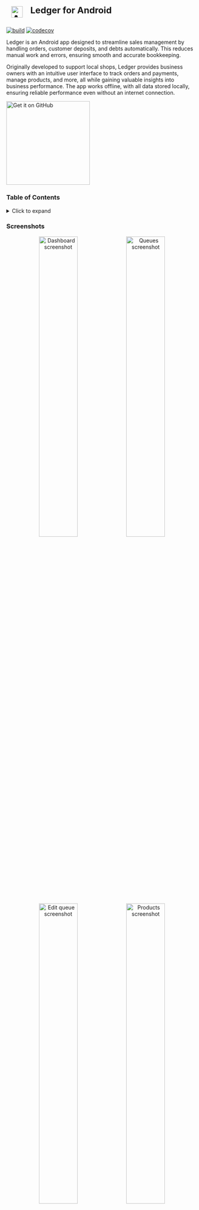 <h1>
  &nbsp;&nbsp;<img src="./docs/icon_app_raw.svg" alt="App icon" width="30"/>&nbsp;&nbsp;
  <sup>Ledger for Android</sup>
</h1>

[![build](https://github.com/robifr/ledger/actions/workflows/build.yaml/badge.svg)](https://github.com/robifr/ledger/actions/workflows/build.yaml)
[![codecov](https://codecov.io/github/robifr/ledger/graph/badge.svg)](https://codecov.io/github/robifr/ledger)

Ledger is an Android app designed to streamline sales management by handling orders, customer
deposits, and debts automatically. This reduces manual work and errors, ensuring smooth and accurate
bookkeeping.

Originally developed to support local shops, Ledger provides business owners with an intuitive user
interface to track orders and payments, manage products, and more, all while gaining valuable
insights into business performance. The app works offline, with all data stored locally, ensuring
reliable performance even without an internet connection.

<a href="https://github.com/robifr/ledger/releases/latest">
  <img src="./docs/icon_download_github.png" alt="Get it on GitHub" width="220"/>
</a>

### Table of Contents
<details>
  <summary>Click to expand</summary>  
  <div id="user-content-toc">
    <ul>
      <li>
        <a href="#----ledger-for-android">1. Overview</a>
        <ul>
          <li><a href="#screenshots">1.1. Screenshots</a></li>
          <li><a href="#features">1.2. Features</a></li>
          <li><a href="#compatibility">1.3. Compatibility</a></li>
          <li><a href="#permissions">1.4. Permissions</a></li>
        </ul>
      </li>
      <li>
        <a href="#project-setup">2. Project Setup</a>
        <ul>
          <li><a href="#build-instructions">2.1. Build Instructions</a></li>
          <li><a href="#build-variants">2.2. Build Variants</a></li>
          <li><a href="#updating-third-party-licenses">2.3. Updating Third-Party Licenses</a></li>
        </ul>
      </li>
      <li><a href="#architecture">3. Architecture</a></li>
      <li><a href="#tests">4. Tests</a></li>
      <li>
        <a href="#code-style">5. Code Style</a>
        <ul>
          <li><a href="#code-formatting">5.1. Code Formatting</a></li>
          <li><a href="#xml-formatting">5.2. XML Formatting</a></li>
        </ul>
      </li>
      <li><a href="#license">6. License</a></li>
    </ul>
  </div>
</details>

### Screenshots
<div align="center">
  <img src="./docs/screenshot/promo_1.png" alt="Dashboard screenshot" width="45%"/>
  <img src="./docs/screenshot/promo_2.png" alt="Queues screenshot" width="45%"/>
  <img src="./docs/screenshot/promo_3.png" alt="Edit queue screenshot" width="45%"/>
  <img src="./docs/screenshot/promo_4.png" alt="Products screenshot" width="45%"/>
</div>

### Features
- Automatically calculates customer deposits and debts with every update to orders.
- Synchronized data, including customers, orders, and the dashboard, as changes happen.
- Customizable orders, customers and products.
- Sort and filter data based on various criteria.
- Search functionality to find customer and product within the system.
- Visualized charts and statistics.
- Supports English (US) and Indonesian language.
- Full offline capabilities.
- Auto-updates with new releases from GitHub.

> [!NOTE]  
> Although the app supports English and USD, it doesn't handle fractional values (such as cents)
  for certain fields like customer balances, product prices, and order discounts. Currencies like
  Indonesian Rupiah or Japanese Yen (which aren't supported yet) don't have this issue, as
  fractional values aren't commonly used. The problem can be addressed by using the smallest
  currency unit.

### Compatibility
- Minimum SDK: 30 (Android 11)
- Target SDK: 35 (Android 15)
- Orientations supported: Portrait and landscape

The app has been tested on Android 13 (SDK 33) using a physical device and on Android 15 (SDK 35)
through an emulator. If you encounter any issues, please report them by opening a GitHub issue.

### Permissions
Required:
- `MANAGE_EXTERNAL_STORAGE`: Persist data in external storage (documents directory) even after app
  uninstallation.

Optional:
- `ACCESS_NETWORK_STATE` and `INTERNET`: Check and download app updates from GitHub.
- `REQUEST_INSTALL_PACKAGES`: Install the downloaded app updates from GitHub.

## Project Setup
### Build Instructions
1. Install [Android Studio](https://developer.android.com/studio) and make sure the Android SDK is
  downloaded during setup.

2. Install [JDK 17](https://adoptium.net/temurin/releases/?version=17) as this project requires it.
  Android Studio may bundle its own JDK, but you can configure it to use JDK 17 by following this
  [Gradle JDK configuration guide](https://developer.android.com/build/jdks#jdk-config-in-studio).
  Additionally, set the `JAVA_HOME` environment variable to the JDK 17 installation directory.

3. Clone this repository and navigate to the project directory:
    ```
    git clone https://github.com/robifr/ledger.git
    cd ledger
    ```

4. Install [Python 3](https://www.python.org/downloads/) and set up the virtual environment for
  generating third-party licenses:
    ```
    ./gradlew setupPythonEnvironment
    ```

5. Create `keystore.p12` file to sign the app:
    ```
    keytool -genkeypair -v -keystore <keystore_path> -storetype PKCS12 -keyalg RSA -keysize 2048 -validity 10000 -alias <keystore_alias>
    ```
    Replace `<keystore_path>` with a relative path like `./keystore.p12` and `<keystore_alias>` with
    your chosen alias. Use a secure password when prompted.

6. Create a `keystore.properties` file in the project root directory and add the following content:
    ```properties
    key.alias=<keystore_alias>
    key.password=<keystore_password>
    key.storeFile=<keystore_path>
    key.storePassword=<keystore_password>
    ```
    Replace the placeholders with the values you used when creating the keystore. Since PKCS12
    keystore is being used, `key.password` and `key.storePassword` should be the same.

> [!CAUTION]
> Keep the `keystore.p12`, `keystore.properties` file, and its credentials private. Don't commit
  them to version control.

7. Sync dependencies and run tests:
    ```
    ./gradlew build
    ./gradlew test
    ```

8. If everything is successful, build the app:
    ```
    ./gradlew assembleRelease
    ```
    The generated APK will be located in the `app/build/outputs/apk/release/` directory.

### Build Variants
- **debug**: The default for development. It's fully debuggable and includes tools like [LeakCanary](https://github.com/square/leakcanary)
  for troubleshooting.
- **qa**: Similar to the release build, but with a different database location and prepopulated data
  for testing in a near-production setup.
- **release**: The final production version, optimized for stability and performance. This build is
  signed and minified.

Use `./gradlew assemble<VariantName>` to build different variants: `Debug`, `Qa`, or `Release`.

### Updating Third-Party Licenses
A Python script is used to generate a raw formatted text file for third-party licenses, which is
displayed on the **About** > **Third-Party Licenses** screen.

Always ensure that third-party licenses are up-to-date whenever the dependencies change:  
```
./gradlew licensee
```
This command collects licenses for the dependencies. However, some third-party licenses that fall
outside the Gradle ecosystem can't be obtained by [Licensee](https://github.com/cashapp/licensee).
To address this, you need to manually add those licenses in the `unlisted_libraries()` function
within [`format_licensee.py`](./scripts/format_licensee.py). Then, re-run the above command to
reflect the updates.

## Architecture
This project follows the **MVVM (Model-View-ViewModel)** architecture pattern. Detailed information
about the architecture is covered in the [ARCHITECTURE.md](./docs/ARCHITECTURE.md) file.

## Tests
This project includes unit tests that are run in a JVM environment (not on actual devices or
emulators). These tests focus on the critical sections of the code, such as the **ViewModel** and
**Model** layers, as this project uses the MVVM architecture.

Some tests use fake objects to
simulate real dependencies, like when performing database transactions in the repository layer. This
approach is simpler than mocking numerous components.

Tests are located in the `app/src/test/` directory, and can be run using the following command:
```
./gradlew test --rerun-tasks
```
The `--rerun-tasks` flag forces Gradle to re-run the tests and avoid using cached results.

## Code Style
For Kotlin code, we follow [Kotlin coding conventions](https://kotlinlang.org/docs/coding-conventions.html)
with these project-specific additions:
- Use explicit types on the left-hand side (LHS) of variable, property, or method declarations.
- Treat platform types as nullable and specify their type explicitly.
- Use an underscore (`_`) prefix for private, protected, internal, or package-private properties and
  methods to clearly differentiate them from public ones and make testing easier.
  ```kt
  val _packagePrivate: String = "Accessible within the package only"
  ```

### Code Formatting
[Spotless](https://github.com/diffplug/spotless) is used to enforce the code style. To
format all files according to the project's style, run:
```
./gradlew spotlessApply
```
This will format the code and add the header license to files with the following extensions:
`.java`, `.kt`, `.gradle.kts`, `.js`, and `.html`. While for `.py` files, only the header license
will be added, due to Spotless requirement to install `black` formatter.

### XML Formatting
For `.xml` files, only the header license will be added by Spotless. We use the Android Studio
formatter for these files, which is configured in the `.idea/codeStyles/` directory. To apply it:
- Go to **Settings** > **Editor** > **Code Style**.
- Click the **Scheme** dropdown and select **Project**.
- Alternatively, use the **Import Scheme** option next to the dropdown to import
  `.idea/codeStyles/Project.xml` if it isn't already applied.

To format the file, right-click on the file or the directory containing it and select
**Reformat Code**.

## License
Ledger is distributed under the terms of the Apache License, Version 2.0. For more information, see
the [LICENSE](LICENSE) file.

Copyright 2024 Robi
